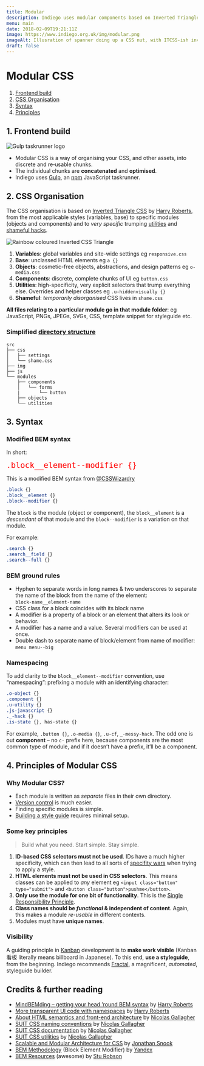 ```yaml
---
title: Modular
description: Indiego uses modular components based on Inverted Triangle CSS by Harry Roberts, using a BEM-style syntax
menu: main
date: 2018-02-09T19:21:11Z
image: https://www.indiego.org.uk/img/modular.png
imageAlt: Illusration of spanner doing up a CSS nut, with ITCSS-ish inverted CSS coloured triangle in the corner
draft: false
---
```


# Modular CSS

1. [Frontend build](#1-frontend-build)
2. [CSS Organisation](#2-css-organisation)
3. [Syntax](#3-syntax)
4. [Principles](#4-principles-of-modular-css)

## 1. Frontend build

![Gulp taskrunner logo](/img/gulp.png)

* Modular CSS is a way of organising your CSS, and other assets, into discrete and re‑usable chunks.
* The individual chunks are **concatenated** and **optimised**.
* Indiego uses [Gulp](https://gulpjs.com/), an [npm](https://www.npmjs.com/) JavaScript taskrunner.

## 2. CSS Organisation

The CSS organisation is based on [Inverted Triangle CSS](https://github.com/itcss) by [Harry Roberts](https://twitter.com/csswizardry), from the most applicable styles (variables, base) to specific modules (objects and components) and to _very specific_ trumping [utilities](https://github.com/suitcss/utils) and [shameful hacks](https://csswizardry.com/2013/04/shame-css/).

![Rainbow coloured Inverted CSS Triangle](/img/inverted-css-triangle.png)

1. **Variables**: global variables and site-wide settings eg `responsive.css`
2. **Base**: unclassed HTML elements eg `a {}`
3. **Objects**: cosmetic-free objects, abstractions, and design patterns eg `o-media.css`
4. **Components**: discrete, complete chunks of UI eg `button.css`
5. **Utilities**: high-specificity, very explicit selectors that trump
everything else. Overrides and helper classes eg `.u-hiddenvisually {}`
6. **Shameful**: _temporarily disorganised_ CSS lives in `shame.css`

**All files relating to a particular module go in that module folder**: eg JavaScript, PNGs, JPEGs, SVGs, CSS, template snippet for styleguide etc. 

### Simplified [directory structure](https://github.com/growdigital/indiego/tree/master/src) 

```
src
├── css
│   ├── settings
│   └── shame.css
├── img
├── js
└── modules
    ├── components
    │   └── forms
    |       └── button
    ├── objects
    └── utilities
```

## 3. Syntax

### Modified BEM syntax

In short:

<span style="color:red; font-size: x-large;">`.block__element--modifier {}`</span>

This is a modified BEM syntax from [@CSSWizardry](https://csswizardry.com/2013/01/mindbemding-getting-your-head-round-bem-syntax/)

```css
.block {}
.block__element {}
.block--modifier {}
```

The `block` is the module (object or component), the `block__element` is a _descendant_ of that module and the `block--modifier` is a variation on that module.

For example:

```css
.search {}
.search__field {}
.search--full {}
```

### BEM ground rules

* Hyphen to separate words in long names & two underscores to separate the name of the block from the name of the element:  
`block-name__element-name`
* CSS class for a block coincides with its block name
* A modifier is a property of a block or an element that alters its look or behavior.
* A modifier has a name and a value. Several modifiers can be used at once.
* Double dash to separate name of block/element from name of modifier:  
`menu menu--big`

### Namespacing

To add clarity to the `block__element--modifier` convention, use “namespacing”: prefixing a module with an identifying character:

```css
.o-object {}
.component {}
.u-utility {}
.js-javascript {}
._-hack {}
.is-state {}, has-state {}
```

For example, `.button {}`, `.o-media {}`, `.u-cf`, `_-messy-hack`. The odd one is out **component** – no `c-` prefix here, because components are the most common type of module, and if it doesn’t have a prefix, it’ll be a component.

## 4. Principles of Modular CSS

### Why Modular CSS?

* Each module is written as _separate_ files in their own directory.
* [Version control](https://git-scm.com/about) is much easier.
* Finding specific modules is simple.
* [Building a style guide](https://fractal.build/guide) requires minimal setup.

### Some key principles

> Build what you need. Start simple. Stay simple.

1. **ID-based CSS selectors must not be used**. IDs have a much higher specificity, which can then lead to all sorts of [specifity wars](https://stuffandnonsense.co.uk/archives/css_specificity_wars.html) when trying to apply a style.  
2. **HTML elements must not be used in CSS selectors**. This means classes can be applied to _any_ element eg `<input class="button" type="submit">` and `<button class="button">pushme</button>`.
3. **Only use the module for one bit of functionality**. This is the [Single Responsibility Principle](https://en.wikipedia.org/wiki/Single_responsibility_principle).
4. **Class names should be _functional_ & independent of content**. Again, this makes a module _re-usable_ in different contexts.
5. Modules must have **unique names**.

### Visibility

A guiding principle in [Kanban](https://en.wikipedia.org/wiki/Kanban_(development)) development is to **make work visible** (Kanban 看板 literally means billboard in Japanese). To this end, **use a styleguide**, from the beginning. Indiego recommends [Fractal](https://fractal.build/), a magnificent, _automated_, styleguide builder.

## Credits & further reading

* [MindBEMding – getting your head ’round BEM syntax](https://csswizardry.com/2013/01/mindbemding-getting-your-head-round-bem-syntax/) by [Harry Roberts](https://twitter.com/csswizardry)
* [More transparent UI code with namespaces](https://csswizardry.com/2015/03/more-transparent-ui-code-with-namespaces/) by [Harry Roberts](https://twitter.com/csswizardry)
* [About HTML semantics and front-end architecture](http://nicolasgallagher.com/about-html-semantics-front-end-architecture/) by [Nicolas Gallagher](https://twitter.com/necolas)
* [SUIT CSS naming conventions](https://github.com/suitcss/suit/blob/master/doc/naming-conventions.md) by [Nicolas Gallagher](https://twitter.com/necolas)
* [SUIT CSS documentation](https://github.com/suitcss/suit/blob/master/doc/README.md) by [Nicolas Gallagher](https://twitter.com/necolas)
* [SUIT CSS utilities](https://github.com/suitcss/utils) by [Nicolas Gallagher](https://twitter.com/necolas)
* [Scalable and Modular Architecture for CSS](https://smacss.com/) by [Jonathan Snook](https://twitter.com/snookca)
* [BEM Methodology](https://en.bem.info/) (Block Element Modifier) by [Yandex](https://www.yandex.com/) 
* [BEM Resources](https://github.com/sturobson/BEM-resources) (awesome) by [Stu Robson](http://www.alwaystwisted.com/)
